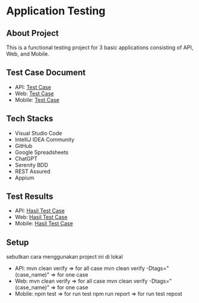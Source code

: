 # Application Testing

## About Project
This is a functional testing project for 3 basic applications consisting of API, Web, and Mobile.

## Test Case Document
- API: [Test Case](https://docs.google.com/spreadsheets/d/1i_G-oOlmLxXV2qiXfqHehO_6qh1V3bHjLc9Kd30nKnE/edit?usp=sharing)
- Web: [Test Case](https://docs.google.com/spreadsheets/d/17s3Q81sJVUgFnIGdLQms-d4lpD8QWMCOPmJxCCjfSVM/edit?usp=sharing)
- Mobile: [Test Case](https://docs.google.com/spreadsheets/d/1XuIm_LodO0nfzwtTL3yyMmgO_-q6YzwNd2JOA4wpplQ/edit?usp=sharing)

## Tech Stacks
- Visual Studio Code
- IntelliJ IDEA Community
- GitHub
- Google Spreadsheets
- ChatGPT
- Serenity BDD
- REST Assured
- Appium

## Test Results
- API: [Hasil Test Case](https://github.com/jstmnd/mini-project_ni-wayan-amanda-putri-astawa/assets/99030230/bc6bb2bf-70f9-4237-822d-f7f42fcd910a) 
- Web: [Hasil Test Case](https://github.com/jstmnd/mini-project_ni-wayan-amanda-putri-astawa/assets/99030230/d4a5403d-f735-4656-9d80-655cde8814e5)
- Mobile: [Hasil Test Case](https://github.com/jstmnd/mini-project_ni-wayan-amanda-putri-astawa/assets/99030230/622aa36a-f9a6-4e10-9c6a-085ec3e9f0b6)

## Setup 
sebutkan cara menggunakan project ini di lokal
- API: 
    mvn clean verify => for all case
    mvn clean verify -Dtags="(case_name)" => for one case
- Web: 
    mvn clean verify => for all case
    mvn clean verify -Dtags="(case_name)" => for one case
- Mobile: 
    npm test => for run test
    npm run report => for run test repost